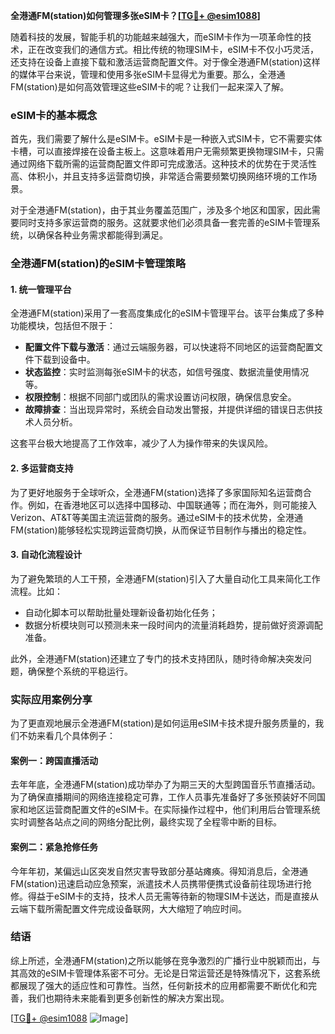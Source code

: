 **全港通FM(station)如何管理多张eSIM卡？[[TG💪+ @esim1088](https://t.me/s/esim1088)]**

随着科技的发展，智能手机的功能越来越强大，而eSIM卡作为一项革命性的技术，正在改变我们的通信方式。相比传统的物理SIM卡，eSIM卡不仅小巧灵活，还支持在设备上直接下载和激活运营商配置文件。对于像全港通FM(station)这样的媒体平台来说，管理和使用多张eSIM卡显得尤为重要。那么，全港通FM(station)是如何高效管理这些eSIM卡的呢？让我们一起来深入了解。

### eSIM卡的基本概念

首先，我们需要了解什么是eSIM卡。eSIM卡是一种嵌入式SIM卡，它不需要实体卡槽，可以直接焊接在设备主板上。这意味着用户无需频繁更换物理SIM卡，只需通过网络下载所需的运营商配置文件即可完成激活。这种技术的优势在于灵活性高、体积小，并且支持多运营商切换，非常适合需要频繁切换网络环境的工作场景。

对于全港通FM(station)，由于其业务覆盖范围广，涉及多个地区和国家，因此需要同时支持多家运营商的服务。这就要求他们必须具备一套完善的eSIM卡管理系统，以确保各种业务需求都能得到满足。

### 全港通FM(station)的eSIM卡管理策略

#### 1. **统一管理平台**
全港通FM(station)采用了一套高度集成化的eSIM卡管理平台。该平台集成了多种功能模块，包括但不限于：
- **配置文件下载与激活**：通过云端服务器，可以快速将不同地区的运营商配置文件下载到设备中。
- **状态监控**：实时监测每张eSIM卡的状态，如信号强度、数据流量使用情况等。
- **权限控制**：根据不同部门或团队的需求设置访问权限，确保信息安全。
- **故障排查**：当出现异常时，系统会自动发出警报，并提供详细的错误日志供技术人员分析。

这套平台极大地提高了工作效率，减少了人为操作带来的失误风险。

#### 2. **多运营商支持**
为了更好地服务于全球听众，全港通FM(station)选择了多家国际知名运营商合作。例如，在香港地区可以选择中国移动、中国联通等；而在海外，则可能接入Verizon、AT&T等美国主流运营商的服务。通过eSIM卡的技术优势，全港通FM(station)能够轻松实现跨运营商切换，从而保证节目制作与播出的稳定性。

#### 3. **自动化流程设计**
为了避免繁琐的人工干预，全港通FM(station)引入了大量自动化工具来简化工作流程。比如：
- 自动化脚本可以帮助批量处理新设备初始化任务；
- 数据分析模块则可以预测未来一段时间内的流量消耗趋势，提前做好资源调配准备。

此外，全港通FM(station)还建立了专门的技术支持团队，随时待命解决突发问题，确保整个系统的平稳运行。

### 实际应用案例分享

为了更直观地展示全港通FM(station)是如何运用eSIM卡技术提升服务质量的，我们不妨来看几个具体例子：

#### 案例一：跨国直播活动
去年年底，全港通FM(station)成功举办了为期三天的大型跨国音乐节直播活动。为了确保直播期间的网络连接稳定可靠，工作人员事先准备好了多张预装好不同国家和地区运营商配置文件的eSIM卡。在实际操作过程中，他们利用后台管理系统实时调整各站点之间的网络分配比例，最终实现了全程零中断的目标。

#### 案例二：紧急抢修任务
今年年初，某偏远山区突发自然灾害导致部分基站瘫痪。得知消息后，全港通FM(station)迅速启动应急预案，派遣技术人员携带便携式设备前往现场进行抢修。得益于eSIM卡的支持，技术人员无需等待新的物理SIM卡送达，而是直接从云端下载所需配置文件完成设备联网，大大缩短了响应时间。

### 结语

综上所述，全港通FM(station)之所以能够在竞争激烈的广播行业中脱颖而出，与其高效的eSIM卡管理体系密不可分。无论是日常运营还是特殊情况下，这套系统都展现了强大的适应性和可靠性。当然，任何新技术的应用都需要不断优化和完善，我们也期待未来能看到更多创新性的解决方案出现。

[[TG💪+ @esim1088](https://t.me/s/esim1088) ![Image](https://i.postimg.cc/4NQfJmqS/Snipaste-2025-05-13-00-14-12.png)]
